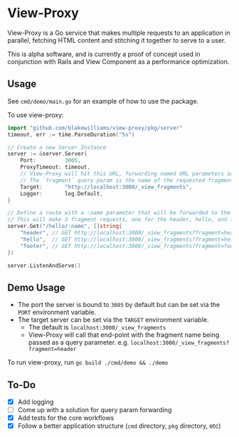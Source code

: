 # View-Proxy

View-Proxy is a Go service that makes multiple requests to an application in parallel, fetching HTML content and stitching it together to serve to a user.

This is alpha software, and is currently a proof of concept used in conjunction with Rails and View Component as a performance optimization.

## Usage

See `cmd/demo/main.go` for an example of how to use the package.

To use view-proxy:

```go
import "github.com/blakewilliams/view-proxy/pkg/server"
timeout, err := time.ParseDuration("5s")

// Create a new Server Instance
server := &server.Server{
	Port:         3005,
	ProxyTimeout: timeout,
	// View-Proxy will hit this URL, forwarding named URL parameters as query params.
	// The `fragment` query param is the name of the requested fragment to render.
	Target:       "http://localhost:3000/_view_fragments",
	Logger:       log.Default,
}

// Define a route with a :name parameter that will be forwarded to the target host.
// This will make 3 fragment requests, one for the header, hello, and footer.
server.Get("/hello/:name", []string{
	"header", // GET http://localhost:3000/_view_fragments?fragment=header&name=world
	"hello",  // GET http://localhost:3000/_view_fragments?fragment=hello&name=world
	"footer", // GET http://localhost:3000/_view_fragments?fragment=footer&name=world
})

server.ListenAndServe()
```

## Demo Usage

* The port the server is bound to `3005` by default but can be set via the `PORT` environment variable.
* The target server can be set via the `TARGET` environment variable.
  * The default is `localhost:3000/_view_fragments`
  * View-Proxy will call that end-point with the fragment name being passed as a query parameter. e.g.  `localhost:3000/_view_fragments?fragment=header`

To run view-proxy, run `go build ./cmd/demo && ./demo`

## To-Do

* [x] Add logging
* [ ] Come up with a solution for query param forwarding
* [x] Add tests for the core workflows
* [x] Follow a better application structure (`cmd` directory, `pkg` directory, etc)
